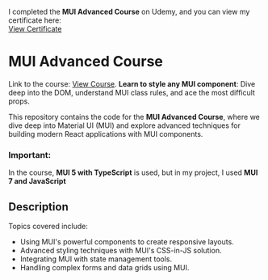 I completed the **MUI Advanced Course** on Udemy, and you can view my certificate here:  
[View Certificate](https://udemy.com/certificate/UC-af62a8d7-35b6-4edc-8539-97c3c5f37af7)

# **MUI Advanced Course**
Link to the course: [View Course](https://www.udemy.com/course/advanced-material-ui-component-styling-the-complete-course/).
**Learn to style any MUI component**: Dive deep into the DOM, understand MUI class rules, and ace the most difficult props.

This repository contains the code for the **MUI Advanced Course**, where we dive deep into Material UI (MUI) and explore advanced techniques for building modern React applications with MUI components.

### Important:
In the course, **MUI 5 with TypeScript** is used, but in my project, I used **MUI 7 and JavaScript**

## Description

Topics covered include:
- Using MUI's powerful components to create responsive layouts.
- Advanced styling techniques with MUI's CSS-in-JS solution.
- Integrating MUI with state management tools.
- Handling complex forms and data grids using MUI.
